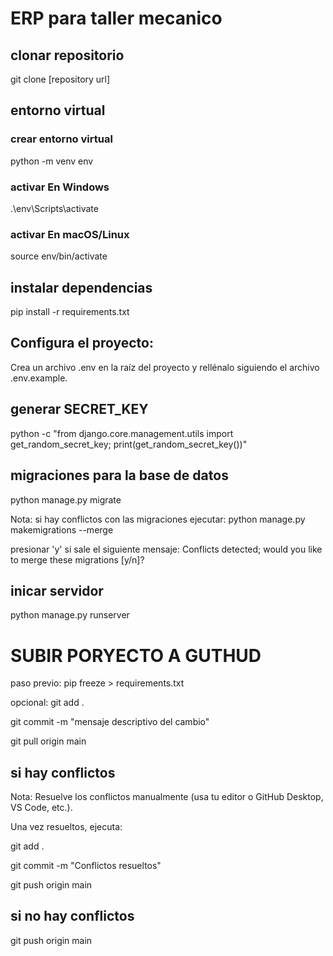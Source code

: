 # ERP para taller mecanico
## clonar repositorio
git clone [repository url]

## entorno virtual

### crear entorno virtual
python -m venv env
### activar En Windows
.\env\Scripts\activate
### activar En macOS/Linux
source env/bin/activate

## instalar dependencias
pip install -r requirements.txt

## Configura el proyecto:
Crea un archivo .env en la raíz del proyecto y rellénalo siguiendo el archivo .env.example.

## generar SECRET_KEY
python -c "from django.core.management.utils import get_random_secret_key; print(get_random_secret_key())"

## migraciones para la base de datos
python manage.py migrate

Nota: si hay conflictos con las migraciones ejecutar: 
python manage.py makemigrations --merge

presionar 'y' si sale el siguiente mensaje:
Conflicts detected; would you like to merge these migrations [y/n]?

## inicar servidor
python manage.py runserver


# SUBIR PORYECTO A GUTHUD

paso previo: pip freeze > requirements.txt

opcional: git add .

git commit -m "mensaje descriptivo del cambio"

git pull origin main

## si hay conflictos

Nota: Resuelve los conflictos manualmente (usa tu editor o GitHub Desktop, VS Code, etc.).

Una vez resueltos, ejecuta:

git add .

git commit -m "Conflictos resueltos"

git push origin main

## si no hay conflictos

git push origin main


